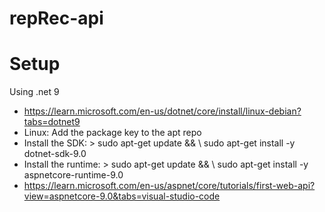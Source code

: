 # repRec-api

# Setup
Using .net 9
- https://learn.microsoft.com/en-us/dotnet/core/install/linux-debian?tabs=dotnet9
- Linux: Add the package key to the apt repo
- Install the SDK:      > sudo apt-get update && \ sudo apt-get install -y dotnet-sdk-9.0
- Install the runtime:  > sudo apt-get update && \ sudo apt-get install -y aspnetcore-runtime-9.0
- https://learn.microsoft.com/en-us/aspnet/core/tutorials/first-web-api?view=aspnetcore-9.0&tabs=visual-studio-code
